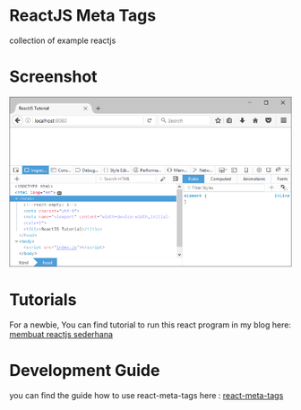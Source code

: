 # ReactJS Meta Tags
collection of example reactjs  
# Screenshot
![reactjs meta tags screenshot](https://github.com/dhanyn10/react/raw/react-meta-tags/reactjs-meta-tags-tutorial.png)  
# Tutorials
For a newbie, You can find tutorial to run this react program in my blog here: [membuat reactjs sederhana](http://www.dhan.web.id/2016/11/membuat-program-sederhana-dengan-reactjs.html)
# Development Guide  
you can find the guide how to use react-meta-tags here : [react-meta-tags](https://github.com/s-yadav/react-meta-tags)